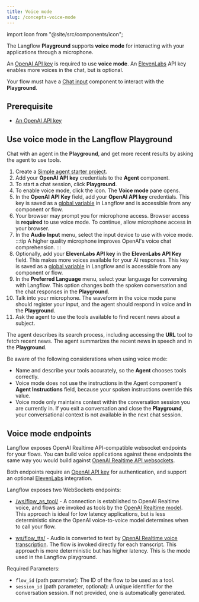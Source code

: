 ```yaml
---
title: Voice mode
slug: /concepts-voice-mode
---
```


import Icon from "@site/src/components/icon";

The Langflow **Playground** supports **voice mode** for interacting with your applications through a microphone.

An [OpenAI API key](https://platform.openai.com/) is required to use **voice mode**. An [ElevenLabs](https://elevenlabs.io) API key enables more voices in the chat, but is optional.

Your flow must have a [Chat input](/components-io#chat-input) component to interact with the **Playground**.

## Prerequisite

- [An OpenAI API key](https://platform.openai.com/)

## Use voice mode in the Langflow Playground

Chat with an agent in the **Playground**, and get more recent results by asking the agent to use tools.

1. Create a [Simple agent starter project](/starter-projects-simple-agent).
2. Add your **OpenAI API key** credentials to the **Agent** component.
3. To start a chat session, click **Playground**.
4. To enable voice mode, click the <Icon name="Mic" aria-label="Microphone"/> icon.
The **Voice mode** pane opens.
5. In the **OpenAI API Key** field, add your **OpenAI API key** credentials.
This key is saved as a [global variable](/configuration-global-variables) in Langflow and is accessible from any component or flow.
6. Your browser may prompt you for microphone access.
Browser access is **required** to use voice mode.
To continue, allow microphone access in your browser.
7. In the **Audio Input** menu, select the input device to use with voice mode.
:::tip
A higher quality microphone improves OpenAI's voice chat comprehension.
:::
8. Optionally, add your **ElevenLabs API key** in the **ElevenLabs API Key** field.
This makes more voices available for your AI responses.
This key is saved as a [global variable](/configuration-global-variables) in Langflow and is accessible from any component or flow.
9. In the **Preferred Language** menu, select your language for conversing with Langflow.
This option changes both the spoken conversation and the chat responses in the **Playground**.
10. Talk into your microphone.
The waveform in the voice mode pane should register your input, and the agent should respond in voice and in the **Playground**.
11. Ask the agent to use the tools available to find recent news about a subject.

The agent describes its search process, including accessing the **URL** tool to fetch recent news.
The agent summarizes the recent news in speech and in the **Playground**.

Be aware of the following considerations when using voice mode:

* Name and describe your tools accurately, so the **Agent** chooses tools correctly.
* Voice mode does not use the instructions in the Agent component's **Agent Instructions** field, because your spoken instructions override this value.
* Voice mode only maintains context within the conversation session you are currently in.
If you exit a conversation and close the **Playground**, your conversational context is not available in the next chat session.

## Voice mode endpoints

Langflow exposes OpenAI Realtime API-compatible websocket endpoints for your flows. You can build voice applications against these endpoints the same way you would build against [OpenAI Realtime API websockets](https://platform.openai.com/docs/guides/realtime#connect-with-websockets).

Both endpoints require an [OpenAI API key](https://platform.openai.com/docs/overview) for authentication, and support an optional [ElevenLabs](https://elevenlabs.io) integration.

Langflow exposes two WebSockets endpoints:

* [/ws/flow_as_tool/](https://github.com/langflow-ai/langflow/blob/main/src/backend/base/langflow/api/v1/voice_mode.py#L688) - A connection is established to OpenAI Realtime voice, and flows are invoked as tools by the [OpenAI Realtime model](https://platform.openai.com/docs/guides/realtime-conversations#handling-audio-with-websockets).
This approach is ideal for low latency applications, but is less deterministic since the OpenAI voice-to-voice model determines when to call your flow.

* [ws/flow_tts/](https://github.com/langflow-ai/langflow/blob/main/src/backend/base/langflow/api/v1/voice_mode.py#L1117) - Audio is converted to text by [OpenAI Realtime voice transcription](https://platform.openai.com/docs/guides/realtime-transcription).
The flow is invoked directly for each transcript.
This approach is more deterministic but has higher latency.
This is the mode used in the Langflow playground.

Required Parameters:
- `flow_id` (path parameter): The ID of the flow to be used as a tool.
- `session_id` (path parameter, optional): A unique identifier for the conversation session. If not provided, one is automatically generated.